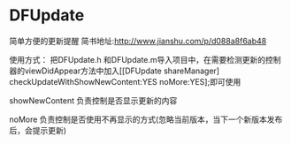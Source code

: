 # DFUpdate
简单方便的更新提醒
简书地址:http://www.jianshu.com/p/d088a8f6ab48

使用方式：
把DFUpdate.h 和DFUpdate.m导入项目中，在需要检测更新的控制器的viewDidAppear方法中加入[[DFUpdate shareManager] checkUpdateWithShowNewContent:YES noMore:YES];即可使用

showNewContent
负责控制是否显示更新的内容

noMore
负责控制是否使用不再显示的方式(忽略当前版本，当下一个新版本发布后，会提示更新)

